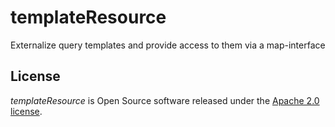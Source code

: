 # templateResource

Externalize query templates and provide access to them via a map-interface


## License

*templateResource* is Open Source software released under the [Apache 2.0
license](http://www.apache.org/licenses/LICENSE-2.0.html).

